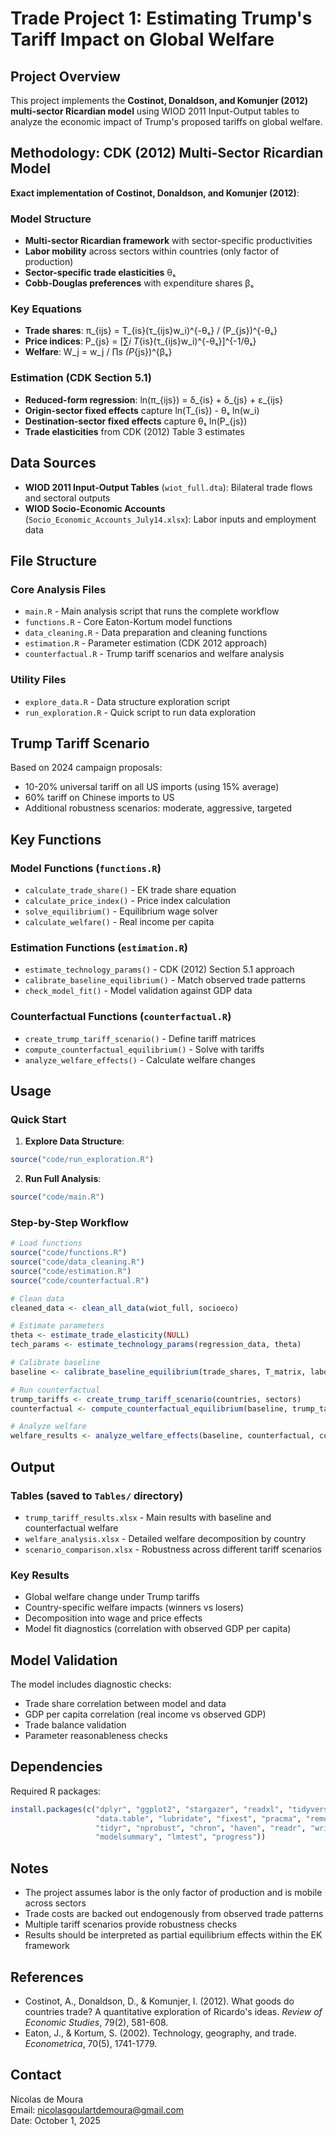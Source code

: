 # Trade Project 1: Estimating Trump's Tariff Impact on Global Welfare

## Project Overview

This project implements the **Costinot, Donaldson, and Komunjer (2012) multi-sector Ricardian model** using WIOD 2011 Input-Output tables to analyze the economic impact of Trump's proposed tariffs on global welfare.

## Methodology: CDK (2012) Multi-Sector Ricardian Model

**Exact implementation of Costinot, Donaldson, and Komunjer (2012)**:

### Model Structure
- **Multi-sector Ricardian framework** with sector-specific productivities
- **Labor mobility** across sectors within countries (only factor of production)  
- **Sector-specific trade elasticities** θₛ
- **Cobb-Douglas preferences** with expenditure shares βₛ

### Key Equations
- **Trade shares**: π_{ijs} = T_{is}(τ_{ijs}w_i)^{-θₛ} / (P_{js})^{-θₛ}
- **Price indices**: P_{js} = [∑_i T_{is}(τ_{ijs}w_i)^{-θₛ}]^{-1/θₛ}
- **Welfare**: W_j = w_j / ∏_s (P_{js})^{βₛ}

### Estimation (CDK Section 5.1)
- **Reduced-form regression**: ln(π_{ijs}) = δ_{is} + δ_{js} + ε_{ijs}
- **Origin-sector fixed effects** capture ln(T_{is}) - θₛ ln(w_i)
- **Destination-sector fixed effects** capture θₛ ln(P_{js})
- **Trade elasticities** from CDK (2012) Table 3 estimates

## Data Sources

- **WIOD 2011 Input-Output Tables** (`wiot_full.dta`): Bilateral trade flows and sectoral outputs
- **WIOD Socio-Economic Accounts** (`Socio_Economic_Accounts_July14.xlsx`): Labor inputs and employment data

## File Structure

### Core Analysis Files

- `main.R` - Main analysis script that runs the complete workflow
- `functions.R` - Core Eaton-Kortum model functions
- `data_cleaning.R` - Data preparation and cleaning functions  
- `estimation.R` - Parameter estimation (CDK 2012 approach)
- `counterfactual.R` - Trump tariff scenarios and welfare analysis

### Utility Files

- `explore_data.R` - Data structure exploration script
- `run_exploration.R` - Quick script to run data exploration

## Trump Tariff Scenario

Based on 2024 campaign proposals:
- 10-20% universal tariff on all US imports (using 15% average)
- 60% tariff on Chinese imports to US
- Additional robustness scenarios: moderate, aggressive, targeted

## Key Functions

### Model Functions (`functions.R`)
- `calculate_trade_share()` - EK trade share equation
- `calculate_price_index()` - Price index calculation
- `solve_equilibrium()` - Equilibrium wage solver
- `calculate_welfare()` - Real income per capita

### Estimation Functions (`estimation.R`)
- `estimate_technology_params()` - CDK (2012) Section 5.1 approach
- `calibrate_baseline_equilibrium()` - Match observed trade patterns
- `check_model_fit()` - Model validation against GDP data

### Counterfactual Functions (`counterfactual.R`)
- `create_trump_tariff_scenario()` - Define tariff matrices
- `compute_counterfactual_equilibrium()` - Solve with tariffs
- `analyze_welfare_effects()` - Calculate welfare changes

## Usage

### Quick Start

1. **Explore Data Structure**:
```r
source("code/run_exploration.R")
```

2. **Run Full Analysis**:
```r
source("code/main.R")
```

### Step-by-Step Workflow

```r
# Load functions
source("code/functions.R")
source("code/data_cleaning.R")
source("code/estimation.R")
source("code/counterfactual.R")

# Clean data
cleaned_data <- clean_all_data(wiot_full, socioeco)

# Estimate parameters
theta <- estimate_trade_elasticity(NULL)
tech_params <- estimate_technology_params(regression_data, theta)

# Calibrate baseline
baseline <- calibrate_baseline_equilibrium(trade_shares, T_matrix, labor_data, theta)

# Run counterfactual
trump_tariffs <- create_trump_tariff_scenario(countries, sectors)
counterfactual <- compute_counterfactual_equilibrium(baseline, trump_tariffs, theta)

# Analyze welfare
welfare_results <- analyze_welfare_effects(baseline, counterfactual, countries)
```

## Output

### Tables (saved to `Tables/` directory)
- `trump_tariff_results.xlsx` - Main results with baseline and counterfactual welfare
- `welfare_analysis.xlsx` - Detailed welfare decomposition by country
- `scenario_comparison.xlsx` - Robustness across different tariff scenarios

### Key Results
- Global welfare change under Trump tariffs
- Country-specific welfare impacts (winners vs losers)
- Decomposition into wage and price effects
- Model fit diagnostics (correlation with observed GDP per capita)

## Model Validation

The model includes diagnostic checks:
- Trade share correlation between model and data
- GDP per capita correlation (real income vs observed GDP)
- Trade balance validation
- Parameter reasonableness checks

## Dependencies

Required R packages:
```r
install.packages(c("dplyr", "ggplot2", "stargazer", "readxl", "tidyverse", 
                   "data.table", "lubridate", "fixest", "pracma", "remotes", 
                   "tidyr", "nprobust", "chron", "haven", "readr", "writexl", 
                   "modelsummary", "lmtest", "progress"))
```

## Notes

- The project assumes labor is the only factor of production and is mobile across sectors
- Trade costs are backed out endogenously from observed trade patterns
- Multiple tariff scenarios provide robustness checks
- Results should be interpreted as partial equilibrium effects within the EK framework

## References

- Costinot, A., Donaldson, D., & Komunjer, I. (2012). What goods do countries trade? A quantitative exploration of Ricardo's ideas. *Review of Economic Studies*, 79(2), 581-608.
- Eaton, J., & Kortum, S. (2002). Technology, geography, and trade. *Econometrica*, 70(5), 1741-1779.

## Contact

Nícolas de Moura  
Email: nicolasgoulartdemoura@gmail.com  
Date: October 1, 2025